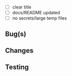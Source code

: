- [ ] clear title
- [ ] docs/README updated
- [ ] no secrets/large temp files

## Bug(s)

## Changes

## Testing
